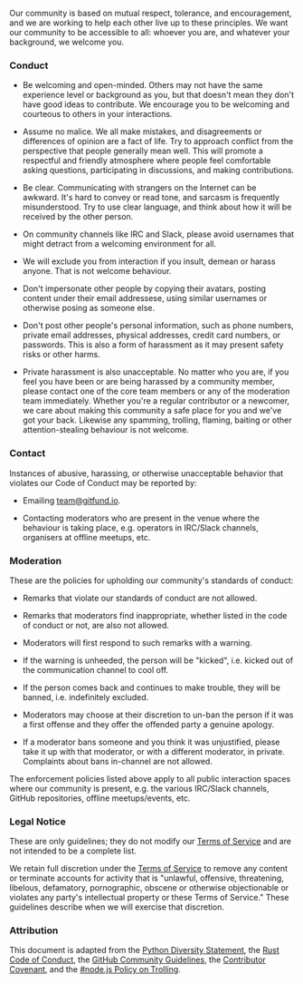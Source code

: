 Our community is based on mutual respect, tolerance, and encouragement, and we
are working to help each other live up to these principles. We want our
community to be accessible to all: whoever you are, and whatever your
background, we welcome you.

### Conduct

* Be welcoming and open-minded. Others may not have the same experience level or
background as you, but that doesn't mean they don't have good ideas to
contribute. We encourage you to be welcoming and courteous to others in your
interactions.

* Assume no malice. We all make mistakes, and disagreements or differences of
opinion are a fact of life. Try to approach conflict from the perspective that
people generally mean well. This will promote a respectful and friendly
atmosphere where people feel comfortable asking questions, participating in
discussions, and making contributions.

* Be clear. Communicating with strangers on the Internet can be awkward. It's
hard to convey or read tone, and sarcasm is frequently misunderstood. Try to use
clear language, and think about how it will be received by the other person.

* On community channels like IRC and Slack, please avoid usernames that might
detract from a welcoming environment for all.

* We will exclude you from interaction if you insult, demean or harass anyone.
That is not welcome behaviour.

* Don't impersonate other people by copying their avatars, posting content under
their email addressese, using similar usernames or otherwise posing as someone
else.

* Don't post other people's personal information, such as phone numbers, private
email addresses, physical addresses, credit card numbers, or passwords. This is
also a form of harassment as it may present safety risks or other harms.

* Private harassment is also unacceptable. No matter who you are, if you feel
you have been or are being harassed by a community member, please contact one of
the core team members or any of the moderation team immediately. Whether you're
a regular contributor or a newcomer, we care about making this community a safe
place for you and we've got your back. Likewise any spamming, trolling, flaming,
baiting or other attention-stealing behaviour is not welcome.

### Contact

Instances of abusive, harassing, or otherwise unacceptable behavior that
violates our Code of Conduct may be reported by:

* Emailing team@gitfund.io.

* Contacting moderators who are present in the venue where the behaviour is
taking place, e.g. operators in IRC/Slack channels, organisers at offline
meetups, etc.

### Moderation

These are the policies for upholding our community's standards of conduct:

* Remarks that violate our standards of conduct are not allowed.

* Remarks that moderators find inappropriate, whether listed in the code of
conduct or not, are also not allowed.

* Moderators will first respond to such remarks with a warning.

* If the warning is unheeded, the person will be "kicked", i.e. kicked out of
the communication channel to cool off.

* If the person comes back and continues to make trouble, they will be banned,
i.e. indefinitely excluded.

* Moderators may choose at their discretion to un-ban the person if it was a
first offense and they offer the offended party a genuine apology.

* If a moderator bans someone and you think it was unjustified, please take it up
with that moderator, or with a different moderator, in private. Complaints about
bans in-channel are not allowed.

The enforcement policies listed above apply to all public interaction spaces
where our community is present, e.g. the various IRC/Slack channels, GitHub
repositories, offline meetups/events, etc.

### Legal Notice

These are only guidelines; they do not modify our [Terms of Service] and are not
intended to be a complete list.

We retain full discretion under the [Terms of Service] to remove any content or
terminate accounts for activity that is "unlawful, offensive, threatening,
libelous, defamatory, pornographic, obscene or otherwise objectionable or
violates any party's intellectual property or these Terms of Service." These
guidelines describe when we will exercise that discretion.

### Attribution

This document is adapted from the [Python Diversity Statement], the [Rust Code
of Conduct], the [GitHub Community Guidelines], the [Contributor Covenant], and
the [#node.js Policy on Trolling].

[Contributor Covenant]: http://contributor-covenant.org/version/1/4/
[GitHub Community Guidelines]: https://help.github.com/articles/github-community-guidelines/
[Python Diversity Statement]: https://www.python.org/community/diversity/
[Rust Code of Conduct]: https://www.rust-lang.org/en-US/conduct.html
[#node.js Policy on Trolling]: http://blog.izs.me/post/30036893703/policy-on-trolling
[Terms of Service]: /view/terms